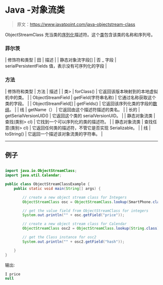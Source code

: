 # Java -对象流类

> 原文：<https://www.javatpoint.com/java-objectstream-class>

ObjectStreamClass 充当类的[序列化](serialization-in-java)描述符。这个[类](object-and-class-in-java)包含该类的名称和序列号。

### 菲尔茨

| 修饰符和类型 | 田 | 描述 |
| 静态对象流字段[] | 否 _ 字段 | serialPersistentFields 值，表示没有可序列化的字段 |

### 方法

| 修饰符和类型 | 方法 | 描述 |
| 类> | forClass() | 它返回该版本映射到的本地虚拟机中的类。 |
| ObjectStreamField | getField(字符串名称) | 它通过名称获取这个类的字段。 |
| ObjectStreamField[] | getFields() | 它返回该序列化类的字段的[数组](array-in-java)。 |
| 线 | getName（） | 它返回由这个描述符描述的类名。 |
| 长的 | getSerialVersionUID() | 它返回这个类的 serialVersionUID。 |
| 静态对象流类 | 查找(类别> cl) | 它找到一个可以序列化的类的描述符。 |
| 静态对象流类 | 查找任意(类别> cl) | 它返回任何类的描述符，不管它是否实现 Serializable。 |
| 线 | toString() | 它返回一个描述该对象流类的字符串。 |

* * *

## 例子

```java

import java.io.ObjectStreamClass;
import java.util.Calendar;

public class ObjectStreamClassExample {
	public static void main(String[] args) {

		// create a new object stream class for Integers
		ObjectStreamClass osc = ObjectStreamClass.lookup(SmartPhone.class);

		// get the value field from ObjectStreamClass for integers
		System.out.println("" + osc.getField("price"));

		// create a new object stream class for Calendar
		ObjectStreamClass osc2 = ObjectStreamClass.lookup(String.class);

		// get the Class instance for osc2
		System.out.println("" + osc2.getField("hash"));

	}
}

```

输出:

```java
I price
null

```